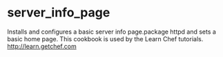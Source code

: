 # server_info_page

Installs and configures a basic server info page.package httpd and sets a basic home page. This cookbook is used by the Learn Chef tutorials. http://learn.getchef.com

